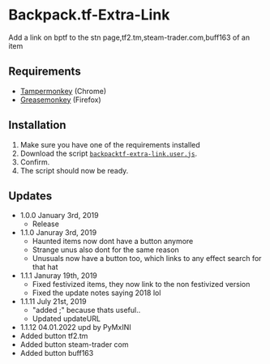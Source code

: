 # Backpack.tf-Extra-Link
Add a link on bptf to the stn page,tf2.tm,steam-trader.com,buff163 of an item

## Requirements
* [Tampermonkey](https://chrome.google.com/webstore/detail/tampermonkey/dhdgffkkebhmkfjojejmpbldmpobfkfo?hl=en) (Chrome)
* [Greasemonkey](https://addons.mozilla.org/en-us/firefox/addon/greasemonkey/) (Firefox)

## Installation
1. Make sure you have one of the requirements installed
2. Download the script [`backpacktf-extra-link.user.js`](backpacktf-extra-link.user.js?raw=true).
3. Confirm.
4. The script should now be ready.

## Updates
* 1.0.0 January 3rd, 2019
  * Release
* 1.1.0 Januray 3rd, 2019
  * Haunted items now dont have a button anymore
  * Strange unus also dont for the same reason
  * Unusuals now have a button too, which links to any effect search for that hat
* 1.1.1 Januray 19th, 2019
  * Fixed festivized items, they now link to the non festivized version
  * Fixed the update notes saying 2018 lol
* 1.1.11 July 21st, 2019
  * "added ;" because thats useful..
  * Updated updateURL
* 1.1.12 04.01.2022 upd by PyMxINI 
* Added button tf2.tm
* Added button steam-trader com
* Added button buff163 
